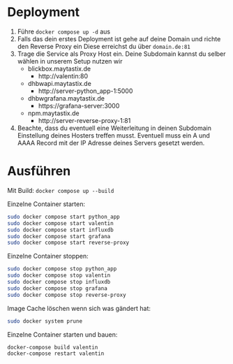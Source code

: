 # Deployment
1. Führe ``docker compose up -d`` aus
2. Falls das dein erstes Deployment ist gehe auf deine Domain und richte den Reverse Proxy ein
Diese erreichst du über ``domain.de:81``
3. Trage die Service als Proxy Host ein. 
Deine Subdomain kannst du selber wählen in unserem Setup nutzen wir
    - blickbox.maytastix.de
       - http://valentin:80
    - dhbwapi.maytastix.de
      - http://server-python_app-1:5000
    - dhbwgrafana.maytastix.de
      - https://grafana-server:3000
    - npm.maytastix.de
       - http://server-reverse-proxy-1:81
4. Beachte, dass du eventuell eine Weiterleitung in deinen Subdomain Einstellung deines Hosters treffen musst.
Eventuell muss ein A und AAAA Record mit der IP Adresse deines Servers gesetzt werden.

# Ausführen

Mit Build:
``docker compose up --build``

Einzelne Container starten:
```bash
sudo docker compose start python_app  
sudo docker compose start valentin  
sudo docker compose start influxdb  
sudo docker compose start grafana  
sudo docker compose start reverse-proxy
```

Einzelne Container stoppen:
```bash
sudo docker compose stop python_app  
sudo docker compose stop valentin  
sudo docker compose stop influxdb  
sudo docker compose stop grafana  
sudo docker compose stop reverse-proxy
```

Image Cache löschen wenn sich was gändert hat:
```bash
sudo docker system prune
```

Einzelne Container starten und bauen:
```bash
docker-compose build valentin
docker-compose restart valentin
```
